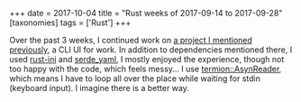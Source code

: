 +++
date = 2017-10-04
title = "Rust weeks of 2017-09-14 to 2017-09-28"
[taxonomies]
tags = ['Rust']
+++

Over the past 3 weeks, I continued work on [a project I mentioned
previously], a CLI UI for work. In addition to dependencies mentioned
there, I used [rust-ini] and [serde_yaml], I mostly enjoyed the
experience, though not too happy with the code, which feels messy... I
use [termion::AsynReader], which means I have to loop all over the place
while waiting for stdin (keyboard input). I imagine there is a better
way.

  [a project I mentioned previously]: http://tshepang.net/rust-week-of-2017-09-07
  [rust-ini]: https://github.com/zonyitoo/rust-ini
  [serde_yaml]: https://github.com/dtolnay/serde-yaml
  [termion::AsynReader]: https://docs.rs/termion/1.5.1/termion/struct.AsyncReader.html
